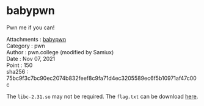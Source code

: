 # babypwn

Pwn me if you can!

Attachments : [babypwn](https://github.com/samiux/CTF/raw/main/pwn/babypwn/babypwn)  
Category    : pwn  
Author      : pwn.college (modified by Samiux)  
Date        : Nov 07, 2021  
Point       : 150  
sha256      : 75bc9f3c7bc90ec2074b832feef8c9fa71d4ec3205589ec6f5b10971af47c00c  

The ```libc-2.31.so``` may not be required.  The ```flag.txt``` can be download [here](https://github.com/samiux/CTF/raw/main/pwn/babypwn/flag.txt).
